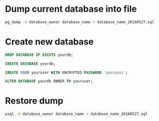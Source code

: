 # Dump current database into file
```bash
pg_dump -U database_owner database_name > database_name_20160527.sql
```


# Create new database
```sql
DROP DATABASE IF EXISTS yourdb;

CREATE DATABASE yourdb;

CREATE USER youruser WITH ENCRYPTED PASSWORD 'yourpass';

ALTER DATABASE yourdb OWNER TO youruser;
```

# Restore dump
```bash
psql -U database_owner database_name < database_name_20160527.sql
```